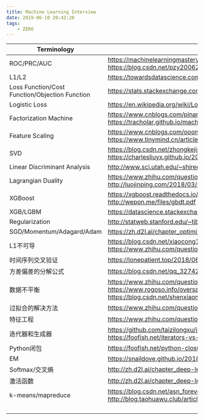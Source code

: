 ```yaml
---
title: Machine Learning Interview
date: 2019-06-10 20:42:20
tags:
	- ZERO
---
```


| Terminology                                    | Explanation                                                  |
| ---------------------------------------------- | ------------------------------------------------------------ |
| ROC/PRC/AUC                                    | https://machinelearningmastery.com/roc-curves-and-precision-recall-curves-for-classification-in-python<br />https://blog.csdn.net/pzy20062141/article/details/48711355 |
| L1/L2                                          | https://towardsdatascience.com/l1-and-l2-regularization-methods-ce25e7fc831c |
| Loss Function/Cost Function/Objection Function | https://stats.stackexchange.com/questions/179026/objective-function-cost-function-loss-function-are-they-the-same-thing |
| Logistic Loss                                  | https://en.wikipedia.org/wiki/Loss_functions_for_classification#Logistic_loss |
| Factorization Machine                          | https://www.cnblogs.com/pinard/p/6370127.html<br />https://tracholar.github.io/machine-learning/2017/03/10/factorization-machine.html |
| Feature Scaling                                | https://www.cnblogs.com/ooon/p/4947347.html<br />https://www.tinymind.cn/articles/1217 |
| SVD                                            | https://blog.csdn.net/zhongkejingwang/article/details/43053513<br />https://charlesliuyx.github.io/2017/10/06/%E3%80%90%E7%9B%B4%E8%A7%82%E8%AF%A6%E8%A7%A3%E3%80%91%E7%BA%BF%E6%80%A7%E4%BB%A3%E6%95%B0%E7%9A%84%E6%9C%AC%E8%B4%A8 |
| Linear Discriminant Analysis                   | http://www.sci.utah.edu/~shireen/pdfs/tutorials/Elhabian_LDA09.pdf |
| Lagrangian Duality                             | https://www.zhihu.com/question/58584814/answer/159863739<br />http://luojinping.com/2018/03/04/%E6%8B%89%E6%A0%BC%E6%9C%97%E6%97%A5%E4%B9%98%E5%AD%90%E6%B3%95/ |
| XGBoost                                        | https://xgboost.readthedocs.io/en/latest/tutorials/model.html<br />http://wepon.me/files/gbdt.pdf |
| XGB/LGBM                                       | https://datascience.stackexchange.com/questions/26699/decision-trees-leaf-wise-best-first-and-level-wise-tree-traverse |
| Regularization                                 | http://statweb.stanford.edu/~tibs/sta305files/Rudyregularization.pdf |
| SGD/Momentum/Adagard/Adam                      | https://zh.d2l.ai/chapter_optimization/index.html            |
| L1不可导                                       | https://blog.csdn.net/xiaocong1990/article/details/83039802<br />https://www.zhihu.com/question/38426074 |
| 时间序列交叉验证                               | https://lonepatient.top/2018/06/10/time-series-nested-cross-validation.html |
| 方差偏差的分解公式                             | https://blog.csdn.net/qq_32742009/article/details/82142119   |
| 数据不平衡                                     | https://www.zhihu.com/question/269698662<br />https://www.rogoso.info/oversampling-and-undersampling/<br />https://blog.csdn.net/shenxiaoming77/article/details/72616333 |
| 过拟合的解决方法                               | https://www.zhihu.com/question/59201590                      |
| 特征工程                                       | https://www.zhihu.com/question/29316149                      |
| 迭代器和生成器                                 | https://github.com/taizilongxu/interview_python#9-%E8%BF%AD%E4%BB%A3%E5%99%A8%E5%92%8C%E7%94%9F%E6%88%90%E5%99%A8<br />https://foofish.net/iterators-vs-generators.html |
| Python闭包                                     | https://foofish.net/python-closure.html                      |
| EM                                             | https://snaildove.github.io/2018/10/01/9.EM_and_GEM_LiHang-Statistical-Learning-Methods/ |
| Softmax/交叉熵                                 | http://zh.d2l.ai/chapter_deep-learning-basics/softmax-regression.html |
| 激活函数                                       | http://zh.d2l.ai/chapter_deep-learning-basics/mlp.html       |
| k-means/mapreduce                              | https://blog.csdn.net/asn_forever/article/details/81233547<br />http://blog.taohuawu.club/article/20 |
|                                                |                                                              |
|                                                |                                                              |
|                                                |                                                              |
|                                                |                                                              |

